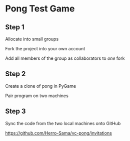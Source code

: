 # Pong Test Game

## Step 1

Allocate into small groups

Fork the project into your own account

Add all members of the group as collaborators to *one* fork 

## Step 2

Create a clone of pong in PyGame

Pair program on two machines

## Step 3

Sync the code from the two local machines onto GitHub

https://github.com/Herro-Sama/vc-pong/invitations
